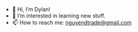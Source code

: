 - 👋 Hi, I’m Dylan!
- 👀 I’m interested in learning new stuff.
- 📫 How to reach me: nguyendtrade@gmail.com

<!---
nguyyend/nguyyend is a ✨ special ✨ repository because its `README.md` (this file) appears on your GitHub profile.
You can click the Preview link to take a look at your changes.
--->
